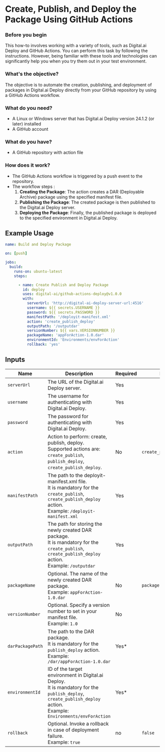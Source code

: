 # Create, Publish, and Deploy the Package Using GitHub Actions

### Before you begin
This how-to involves working with a variety of tools, such as Digital.ai Deploy and GitHub Actions. You can perform this task by following the instructions. However, being familiar with these tools and technologies can significantly help you when you try them out in your test environment.

### What's the objective?
The objective is to automate the creation, publishing, and deployment of packages in Digital.ai Deploy directly from your GitHub repository by using a GitHub Actions workflow.

### What do you need?
* A Linux or Windows server that has Digital.ai Deploy version 24.1.2 (or later) installed
* A GitHub account

### What do you have?
* A GitHub repository with action file

### How does it work?
* The GitHub Actions workflow is triggered by a push event to the repository.
* The workflow steps :
    1. **Creating the Package**: The action creates a DAR (Deployable Archive) package using the specified manifest file.
    2. **Publishing the Package**: The created package is then published to the Digital.ai Deploy server.
    3. **Deploying the Package**: Finally, the published package is deployed to the specified environment in Digital.ai Deploy.


## Example Usage

```yaml
name: Build and Deploy Package

on: [push]

jobs:
  build:
    runs-on: ubuntu-latest
    steps:

      - name: Create Publish and Deploy Package
        id: deploy
        uses: digital-ai/github-actions-deploy@v1.0.0
        with:
          serverUrl: 'http://digital-ai-deploy-server-url:4516'
          username: ${{ secrets.USERNAME }}
          password: ${{ secrets.PASSWORD }}
          manifestPath: '/deployit-manifest.xml'
          action: 'create_publish_deploy'
          outputPath: '/outputdar'
          versionNumber: ${{ vars.VERSIONNUMBER }}
          packageName: 'appForAction-1.0.dar'
          environmentId: 'Environments/envForAction'
          rollback: 'yes'
 ```

## Inputs

| Name             | Description                                                                                                                                                                   | Required | Default                 |
|------------------|-------------------------------------------------------------------------------------------------------------------------------------------------------------------------------|----------|-------------------------|
| `serverUrl`      | The URL of the Digital.ai Deploy server.                                                                                                                                      | Yes      |                         |
| `username`       | The username for authenticating with Digital.ai Deploy.                                                                                                                       | Yes      |                         |
| `password`       | The password for authenticating with Digital.ai Deploy.                                                                                                                       | Yes      |                         |
| `action`         | Action to perform: create, publish, deploy. <br/>Supported actions are:<br/>`create_publish`, `publish_deploy`, `create_publish_deploy`.                                      | No       | `create_publish_deploy` |
| `manifestPath`   | The path to the deployit-manifest.xml file. <br/> It is mandatory for the `create_publish`, `create_publish_deploy` action. <br/>Example: `/deployit-manifest.xml`            | Yes      |                         |
| `outputPath`     | The path for storing the newly created DAR package. <br/> It is mandatory for the `create_publish`, `create_publish_deploy` action. <br/>Example: `/outputdar`                | Yes      |                         |
| `packageName`    | Optional. The name of the newly created DAR package. <br/>Example: `appForAction-1.0.dar`                                                                                     | No       | `package.dar`           |
| `versionNumber`  | Optional. Specify a version number to set in your manifest file.  <br/>Example: `1.0`                                                                                         | No       |                         |
| `darPackagePath` | The path to the DAR package. <br/> It is mandatory for the `publish_deploy` action. <br/>Example: `/dar/appForAction-1.0.dar`                                                 | Yes*     |                         |
| `environmentId`  | ID of the target environment in Digital.ai Deploy. <br/> It is mandatory for the `publish_deploy`, `create_publish_deploy` action. <br/> Example: `Environments/envForAction` | Yes*     |                         |
| `rollback`       | Optional. Invoke a rollback in case of deployment failure. <br/> Example: `true`                                                                                              | no       | `false`                 |